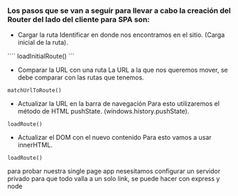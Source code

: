 ### Los pasos que se van a seguir para llevar a cabo la creación del Router del lado del cliente para SPA son:


- Cargar la ruta
Identificar en donde nos encontramos en el sitio. (Carga inicial de la ruta).

```` loadInitialRoute() ```

- Comparar la URL con una ruta
La URL a la que nos queremos mover, se debe comparar con las rutas que tenemos.

``` matchUrlToRoute() ```

- Actualizar la URL en la barra de navegación
Para esto utilizaremos el método de HTML pushState. (windows.history.pushState).

``` loadRoute() ```

- Actualizar el DOM con el nuevo contenido
Para esto vamos a usar innerHTML.

``` loadRoute() ```

para probar nuestra single page app nesesitamos configurar un servidor privado para que todo valla a un solo link, se puede hacer con express y node
